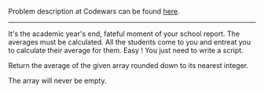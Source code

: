 Problem description at Codewars can be found
[here](https://www.codewars.com/kata/563e320cee5dddcf77000158/train/python).

-------------

It's the academic year's end, fateful moment of your school report. The averages must be calculated.
All the students come to you and entreat you to calculate their average for them. Easy ! You just
need to write a script.
<br>

Return the average of the given array rounded down to its nearest integer.
<br>

The array will never be empty.
